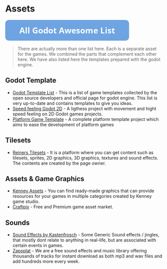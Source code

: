 # Assets

[![Godot Awesome List](icons/button.png)](https://github.com/hto/awesome-godot)

> There are actually more than one list here. Each is a separate asset for the games. We combined the parts that complement each other here. We have also listed here the templates prepared with the godot engine.

## Godot Template
- [Godot Template List](https://godotengine.org/asset-library/asset?category=8&godot_version=&sort=updated&reverse=on&filter=) - This is a list of game templates collected by the open source developers and official page for godot engine. This list is very up-to-date and contains templates to give you ideas.
- [Speed feeling Godot 2D](https://godotengine.org/asset-library/asset/436) - A ligthess project with movement and hight speed feeling on 2D Godot games projects.
- [Platform Game Template](https://github.com/pigdevstudio/platform_template) - A complete platform template project which aims to ease the development of platform games 

## Tilesets
- [Reiners Tilesets](https://www.reinerstilesets.de/) - It is a platform where you can get content such as tilesets, sprites, 2D graphics, 3D graphics, textures and sound effects. The contents are created by the page owner.

## Assets & Game Graphics
- [Kenney Assets](https://kenney.nl/assets) - You can find ready-made graphics that can provide resources for your games in multiple categories created by Kenney game studio.
- [Craftpix](https://craftpix.net/) - Free and Premium game asset market.

## Sounds
- [Sound Effects by Kastenfrosch](https://freesound.org/people/Kastenfrosch/packs/10069/) - Some Generic Sound effects / jingles, that mostly dont relate to anything in real-life, but are associated with certain events in games.
- [Zapsplat](https://www.zapsplat.com/) - We are a free sound effects and music library offering thousands of tracks for instant download as both mp3 and wav files and add hundreds more every week.
